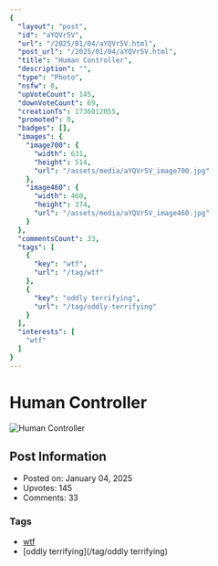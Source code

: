 ```yaml
---
{
  "layout": "post",
  "id": "aYQVr5V",
  "url": "/2025/01/04/aYQVr5V.html",
  "post_url": "/2025/01/04/aYQVr5V.html",
  "title": "Human Controller",
  "description": "",
  "type": "Photo",
  "nsfw": 0,
  "upVoteCount": 145,
  "downVoteCount": 69,
  "creationTs": 1736012055,
  "promoted": 0,
  "badges": [],
  "images": {
    "image700": {
      "width": 631,
      "height": 514,
      "url": "/assets/media/aYQVr5V_image700.jpg"
    },
    "image460": {
      "width": 460,
      "height": 374,
      "url": "/assets/media/aYQVr5V_image460.jpg"
    }
  },
  "commentsCount": 33,
  "tags": [
    {
      "key": "wtf",
      "url": "/tag/wtf"
    },
    {
      "key": "oddly terrifying",
      "url": "/tag/oddly-terrifying"
    }
  ],
  "interests": [
    "wtf"
  ]
}
---
```


# Human Controller

![Human Controller](/assets/media/aYQVr5V_image700.jpg)

## Post Information

- Posted on: January 04, 2025
- Upvotes: 145
- Comments: 33

### Tags

- [wtf](/tag/wtf)
- [oddly terrifying](/tag/oddly terrifying)
